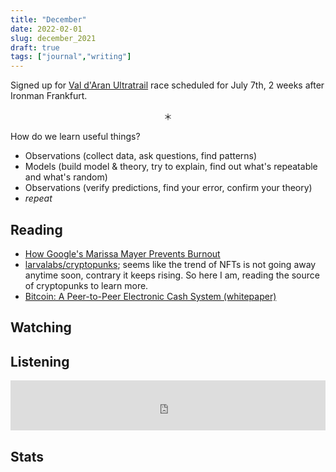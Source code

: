 ```yaml
---
title: "December"
date: 2022-02-01
slug: december_2021
draft: true
tags: ["journal","writing"]
---
```


Signed up for [Val d'Aran Ultratrail](https://www.aranbyutmb.com/en/) race scheduled for July 7th, 2 weeks after Ironman Frankfurt.

<center>＊</center>

How do we learn useful things?

* Observations (collect data, ask questions, find patterns)
* Models (build model & theory, try to explain, find out what's repeatable and what's random)
* Observations (verify predictions, find your error, confirm your theory)
* _repeat_

## Reading

- [How Google's Marissa Mayer Prevents Burnout](https://www.entrepreneur.com/article/223723)
- [larvalabs/cryptopunks](https://github.com/larvalabs/cryptopunks); seems like the trend of NFTs is not going away anytime soon,
  contrary it keeps rising. So here I am, reading the source of cryptopunks to learn more.
- [Bitcoin: A Peer-to-Peer Electronic Cash System (whitepaper)](https://bitcoin.org/bitcoin.pdf)

## Watching


## Listening

<iframe src="https://open.spotify.com/embed/track/2bidvM5hM1LGiEDkgp0EUz?utm_source=generator&theme=0" width="100%" height="80" frameBorder="0" allowfullscreen="" allow="autoplay; clipboard-write; encrypted-media; fullscreen; picture-in-picture"></iframe>

## Stats

